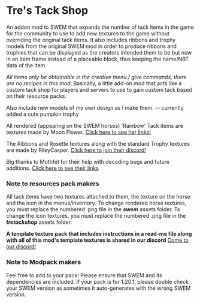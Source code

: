 # Tre's Tack Shop 
An addon mod to SWEM that expands the number of tack items in the game for the community to use to add new textures to the game without overriding the original tack items. It also includes ribbons and trophy models from the original SWEM mod in order to produce ribbons and trophies that can be displayed as the creators intended them to be but now in an item frame instead of a placeable block, thus keeping the name/NBT data of the item. 

*All items only be obtainable in the creative menu / give commands, there are no recipes in this mod.* Basically, a little add-on mod that acts like a custom tack shop for players and servers to use to gain custom tack based on their resource packs. 

Also include new models of my own design as I make them. -- currently added a cute pumpkin trophy

All rendered (appearing on the SWEM horses) 'Rainbow' Tack items are textures made by Moon Flower. [Click here to see her links!](https://moon-flower-info.carrd.co )

The Ribbons and Rosette textures along with the standard Trophy textures are made by RileyCasper. [Click here to join their discord!](https://discord.gg/cZ6bVAuuJj)

Big thanks to Mothfet for their help with decoding bugs and future additions. [Click here to see their links](https://mothfetart.carrd.co)

### Note to resources pack makers
All tack items have two textures attached to them, the texture on the horse and the icon in the menus/inventory. To change rendered horse textures, you must replace the numbered .png file in the ***swem*** assets folder. To change the icon textures, you must replace the numbered .png file in the ***tretackshop*** assets folder.

**A template texture pack that includes instructions in a read-me file along with all of this mod's template textures is shared in our discord**
[Come to our discord!](https://discord.gg/GuYRWK22Mx 'Invite to the server')

### Note to Modpack makers
Feel free to add to your pack! Please ensure that SWEM and its dependencies are included. If your pack is for 1.20.1, please double check your SWEM version as sometimes it auto-generates with the wrong SWEM version.
